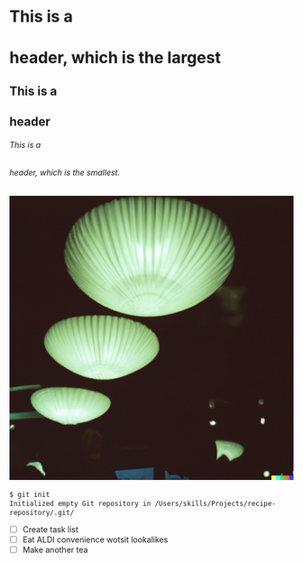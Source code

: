 # This is a <h1> header, which is the largest
## This is a <h2> header
###### This is a <h6> header, which is the smallest.

![Image of mushroom medusa globes](https://github.com/JoyAurora/communicate-using-markdown/blob/main/images/fish.png?raw=true)

```
$ git init 
Initialized empty Git repository in /Users/skills/Projects/recipe-repository/.git/
```

- [ ] Create task list
- [ ] Eat ALDI convenience wotsit lookalikes
- [ ] Make another tea
